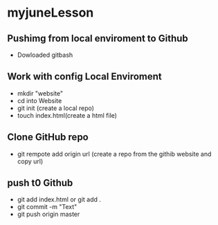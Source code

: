 # myjuneLesson
## Pushimg from local enviroment to Github  
- Dowloaded gitbash  
## Work with config Local Enviroment  
- mkdir "website"  
- cd into Website
- git init (create a local repo)
- touch index.html(create a html file)
## Clone GitHub repo  
- git rempote add origin url (create a repo from the githib website and copy url)
## push t0 Github  
- git add index.html or git add .
- git commit -m "Text"
- git push origin master
